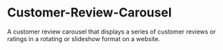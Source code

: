 # Customer-Review-Carousel
A customer review carousel that displays a series of customer reviews or ratings in a rotating or slideshow format on a website.
